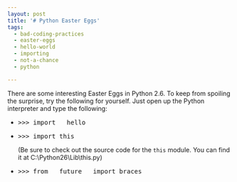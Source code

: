 ```yaml
---
layout: post
title: '# Python Easter Eggs'
tags:
  - bad-coding-practices
  - easter-eggs
  - hello-world
  - importing
  - not-a-chance
  - python

---
```


There are some interesting Easter Eggs in Python 2.6. To keep from spoiling the surprise, try the following for yourself. Just open up the Python interpreter and type the following:

<ul>
<li><pre>>>> import __hello__</pre></li>
<li><pre>>>> import this</pre> (Be sure to check out the source code for the <code>this</code> module. You can find it at C:\Python26\Lib\this.py)</li>
<li><pre>>>> from __future__ import braces</pre></li>
</ul>
